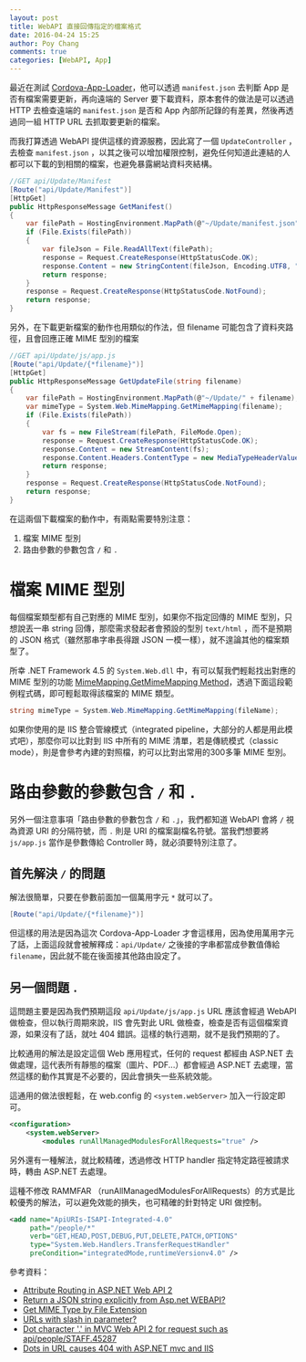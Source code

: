 ```yaml
---
layout: post
title: WebAPI 直接回傳指定的檔案格式
date: 2016-04-24 15:25
author: Poy Chang
comments: true
categories: [WebAPI, App]
---
```

最近在測試 [Cordova-App-Loader](https://github.com/markmarijnissen/cordova-app-loader)，他可以透過 `manifest.json` 去判斷 App 是否有檔案需要更新，再向遠端的 Server 要下載資料，原本套件的做法是可以透過 HTTP 去檢查遠端的 `manifest.json` 是否和 App 內部所記錄的有差異，然後再透過同一組 HTTP URL 去抓取要更新的檔案。

而我打算透過 WebAPI 提供這樣的資源服務，因此寫了一個 `UpdateController` ，去檢查 `manifest.json` ，以其之後可以增加權限控制，避免任何知道此連結的人都可以下載的到相關的檔案，也避免暴露網站資料夾結構。

```cs
//GET api/Update/Manifest
[Route("api/Update/Manifest")]
[HttpGet]
public HttpResponseMessage GetManifest()
{
    var filePath = HostingEnvironment.MapPath(@"~/Update/manifest.json");
    if (File.Exists(filePath))
    {
        var fileJson = File.ReadAllText(filePath);
        response = Request.CreateResponse(HttpStatusCode.OK);
        response.Content = new StringContent(fileJson, Encoding.UTF8, "application/json");
        return response;
    }
    response = Request.CreateResponse(HttpStatusCode.NotFound);
    return response;
}
```

另外，在下載更新檔案的動作也用類似的作法，但 filename 可能包含了資料夾路徑，且會回應正確 MIME 型別的檔案

```cs
//GET api/Update/js/app.js
[Route("api/Update/{*filename}")]
[HttpGet]
public HttpResponseMessage GetUpdateFile(string filename)
{
    var filePath = HostingEnvironment.MapPath(@"~/Update/" + filename);
    var mimeType = System.Web.MimeMapping.GetMimeMapping(filename);
    if (File.Exists(filePath))
    {
        var fs = new FileStream(filePath, FileMode.Open);
        response = Request.CreateResponse(HttpStatusCode.OK);
        response.Content = new StreamContent(fs);
        response.Content.Headers.ContentType = new MediaTypeHeaderValue(mimeType);
        return response;
    }
    response = Request.CreateResponse(HttpStatusCode.NotFound);
    return response;
}
```

在這兩個下載檔案的動作中，有兩點需要特別注意：

1. 檔案 MIME 型別
2. 路由參數的參數包含 `/` 和 `.`

# 檔案 MIME 型別

每個檔案類型都有自己對應的 MIME 型別，如果你不指定回傳的 MIME 型別，只想說丟一串 string 回傳，那麼需求發起者會預設的型別 `text/html` ，而不是預期的 JSON 格式（雖然那串字串長得跟 JSON 一模一樣），就不遑論其他的檔案類型了。

所幸 .NET Framework 4.5 的 `System.Web.dll` 中，有可以幫我們輕鬆找出對應的 MIME 型別的功能 [MimeMapping.GetMimeMapping Method](http://msdn.microsoft.com/en-us/library/system.web.mimemapping.getmimemapping.aspx)，透過下面這段範例程式碼，即可輕鬆取得該檔案的 MIME 類型。

```cs
string mimeType = System.Web.MimeMapping.GetMimeMapping(fileName);
```

如果你使用的是 IIS 整合管線模式（integrated pipeline，大部分的人都是用此模式吧），那麼你可以比對到 IIS 中所有的 MIME 清單，若是傳統模式（classic mode），則是會參考內建的對照檔，約可以比對出常用的300多筆 MIME 型別。

# 路由參數的參數包含 `/` 和 `.`

另外一個注意事項「路由參數的參數包含 `/` 和 `.`」，我們都知道 WebAPI 會將 `/` 視為資源 URI 的分隔符號，而 `.` 則是 URI 的檔案副檔名符號。當我們想要將 `js/app.js` 當作是參數傳給 Controller 時，就必須要特別注意了。

## 首先解決 `/` 的問題

解法很簡單，只要在參數前面加一個萬用字元 `*` 就可以了。

```cs
[Route("api/Update/{*filename}")]
```

但這樣的用法是因為這次 Cordova-App-Loader 才會這樣用，因為使用萬用字元了話，上面這段就會被解釋成：`api/Update/` 之後接的字串都當成參數值傳給 `filename`，因此就不能在後面接其他路由設定了。

## 另一個問題 `.`

這問題主要是因為我們預期這段 `api/Update/js/app.js` URL 應該會經過 WebAPI 做檢查，但以執行周期來說，IIS 會先對此 URL  做檢查，檢查是否有這個檔案資源，如果沒有了話，就吐 404 錯誤。這樣的執行週期，就不是我們預期的了。

比較通用的解法是設定這個 Web 應用程式，任何的 request 都經由 ASP.NET 去做處理，這代表所有靜態的檔案（圖片、PDF...）都會經過 ASP.NET 去處理，當然這樣的動作其實是不必要的，因此會損失一些系統效能。

這通用的做法很輕鬆，在 web.config 的 `<system.webServer>` 加入一行設定即可。

```xml
<configuration>
    <system.webServer>
        <modules runAllManagedModulesForAllRequests="true" />
```

另外還有一種解法，就比較精確，透過修改 HTTP handler 指定特定路徑被請求時，轉由 ASP.NET 去處理。

這種不修改 RAMMFAR （runAllManagedModulesForAllRequests）的方式是比較優秀的解法，可以避免效能的損失，也可精確的針對特定 URI 做控制。

```xml
<add name="ApiURIs-ISAPI-Integrated-4.0"
     path="/people/*"
     verb="GET,HEAD,POST,DEBUG,PUT,DELETE,PATCH,OPTIONS"
     type="System.Web.Handlers.TransferRequestHandler"
     preCondition="integratedMode,runtimeVersionv4.0" />
```

參考資料：

* [Attribute Routing in ASP.NET Web API 2](http://www.asp.net/web-api/overview/web-api-routing-and-actions/attribute-routing-in-web-api-2)
* [Return a JSON string explicitly from Asp.net WEBAPI?](http://stackoverflow.com/questions/17097841/return-a-json-string-explicitly-from-asp-net-webapi)
* [Get MIME Type by File Extension](http://www.c-sharpcorner.com/blogs/get-mime-type-by-file-extension1)
* [URLs with slash in parameter?](http://stackoverflow.com/questions/6328713/urls-with-slash-in-parameter)
* [Dot character '.' in MVC Web API 2 for request such as api/people/STAFF.45287](http://stackoverflow.com/questions/20998816/dot-character-in-mvc-web-api-2-for-request-such-as-api-people-staff-45287)
* [Dots in URL causes 404 with ASP.NET mvc and IIS](http://stackoverflow.com/questions/11728846/dots-in-url-causes-404-with-asp-net-mvc-and-iis)